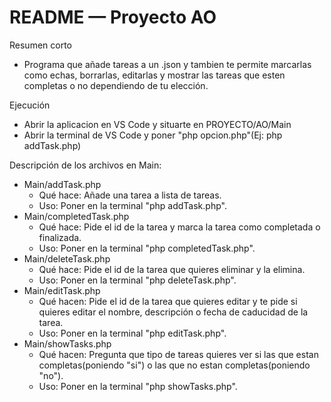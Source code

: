# README — Proyecto AO

Resumen corto
- Programa que añade tareas a un .json y tambien te permite marcarlas como echas, borrarlas, editarlas y mostrar las tareas que esten completas o no dependiendo de tu elección.

Ejecución
- Abrir la aplicacion en VS Code y situarte en PROYECTO/AO/Main
- Abrir la terminal de VS Code y poner "php opcion.php"(Ej: php addTask.php) 

Descripción de los archivos en Main:

- Main/addTask.php
  - Qué hace: Añade una tarea a lista de tareas.
  - Uso: Poner en la terminal "php addTask.php".
- Main/completedTask.php
  - Qué hace: Pide el id de la tarea y marca la tarea como completada o finalizada.
  - Uso: Poner en la terminal "php completedTask.php".
- Main/deleteTask.php
  - Qué hace: Pide el id de la tarea que quieres eliminar y la elimina.
  - Uso: Poner en la terminal "php deleteTask.php".
- Main/editTask.php
  - Qué hacen: Pide el id de la tarea que quieres editar y te pide si quieres editar el nombre, descripción o fecha de caducidad de la tarea.
  - Uso: Poner en la terminal "php editTask.php".
- Main/showTasks.php
  - Qué hacen: Pregunta que tipo de tareas quieres ver si las que estan completas(poniendo "si") o las que no estan completas(poniendo "no").
  - Uso: Poner en la terminal "php showTasks.php".